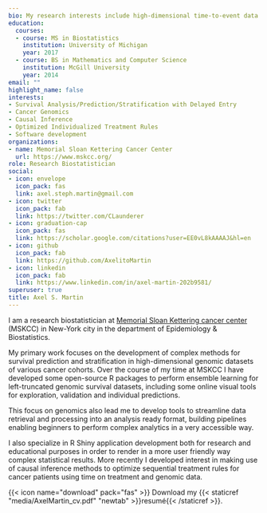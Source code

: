 ```yaml
---
bio: My research interests include high-dimensional time-to-event data prediction and stratification in cancer genomics, lately I have also developed an interest in causal inference and individualized treatment rules.
education:
  courses:
  - course: MS in Biostatistics
    institution: University of Michigan
    year: 2017
  - course: BS in Mathematics and Computer Science
    institution: McGill University
    year: 2014
email: ""
highlight_name: false
interests:
- Survival Analysis/Prediction/Stratification with Delayed Entry
- Cancer Genomics
- Causal Inference
- Optimized Individualized Treatment Rules
- Software development
organizations:
- name: Memorial Sloan Kettering Cancer Center
  url: https://www.mskcc.org/
role: Research Biostatistician
social:
- icon: envelope
  icon_pack: fas
  link: axel.steph.martin@gmail.com
- icon: twitter
  icon_pack: fab
  link: https://twitter.com/CLaunderer
- icon: graduation-cap
  icon_pack: fas
  link: https://scholar.google.com/citations?user=EE0vL8kAAAAJ&hl=en
- icon: github
  icon_pack: fab
  link: https://github.com/AxelitoMartin
- icon: linkedin
  icon_pack: fab
  link: https://www.linkedin.com/in/axel-martin-202b9581/
superuser: true
title: Axel S. Martin
---
```


I am a research biostatistician at [Memorial Sloan Kettering cancer center](https://www.mskcc.org/departments/epidemiology-biostatistics) (MSKCC) in New-York city in the department of Epidemiology & Biostatistics. 

My primary work focuses on the development of complex methods for survival prediction and stratification in high-dimensional genomic datasets of various cancer cohorts. Over the course of my time at MSKCC I have developed some open-source R packages to perform ensemble learning for left-truncated genomic survival datasets, including some online visual tools for exploration, validation and individual predictions. 

This focus on genomics also lead me to develop tools to streamline data retrieval and processing into an analysis ready format, building pipelines enabling beginners to perform complex analytics in a very accessible way.


I also specialize in R Shiny application development both for research and educational purposes in order to render in a more user friendly way complex statistical results.
More recently I developed interest in making use of causal inference methods to optimize sequential treatment rules for cancer patients using time on treatment and genomic data.


{{< icon name="download" pack="fas" >}} Download my {{< staticref "media/AxelMartin_cv.pdf" "newtab" >}}resumé{{< /staticref >}}.
